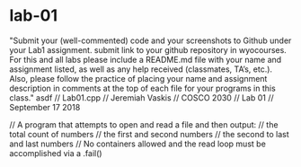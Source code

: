 # lab-01
"Submit your (well-commented) code and your screenshots to Github under your Lab1 assignment. submit link to your github repository in wyocourses. For this and all labs please include a README.md file with your name and assignment listed, as well as any help received (classmates, TA’s, etc.). Also, please follow the practice of placing your name and assignment description in comments at the top of each file for your programs in this class."
asdf
// Lab01.cpp
// Jeremiah Vaskis
// COSCO 2030
// Lab 01
// September 17 2018

// A program that attempts to open and read a file and then output:
//	the total count of numbers
//	the first and second numbers
//	the second to last and last numbers
// No containers allowed and the read loop must be accomplished via a .fail()
